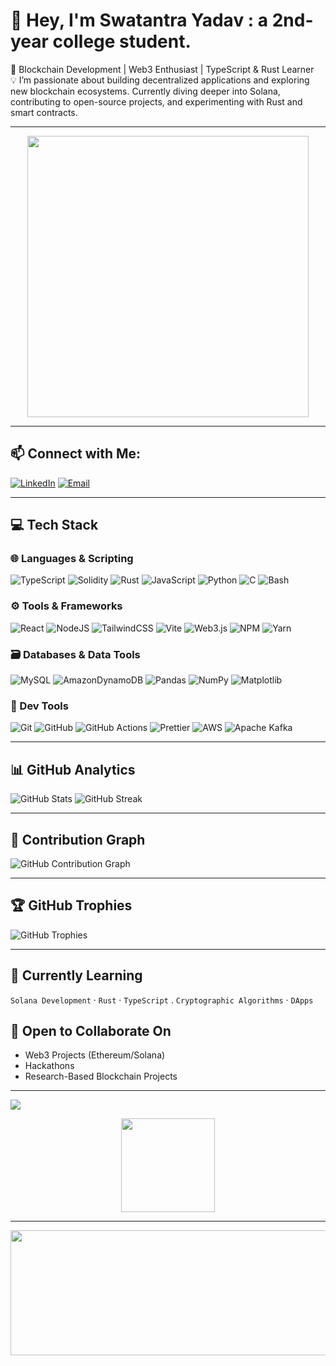  # 👋 Hey, I'm Swatantra Yadav : a 2nd-year college student.
 
🚀 Blockchain Development | Web3 Enthusiast | TypeScript & Rust Learner  
💡 I’m passionate about building decentralized applications and exploring new blockchain ecosystems. Currently diving deeper into Solana, contributing to open-source projects, and experimenting with Rust and smart contracts.

---

<div align="center">
  <img src="https://user-images.githubusercontent.com/74038190/212749171-b84692a8-2b04-4e3b-93ca-ac14705da224.gif" width="450"/>
</div>

---

## 📫 Connect with Me:
[![LinkedIn](https://img.shields.io/badge/LinkedIn-%230077B5.svg?logo=linkedin&logoColor=white)](https://linkedin.com/in/swatantraar1see) [![Email](https://img.shields.io/badge/Email-D14836?logo=gmail&logoColor=white)](mailto:maverickswatantra@gmail.com)

---

## 💻 Tech Stack

### 🌐 Languages & Scripting
![TypeScript](https://img.shields.io/badge/typescript-%23007ACC.svg?style=for-the-badge&logo=typescript&logoColor=white)
![Solidity](https://img.shields.io/badge/Solidity-%23363636.svg?style=for-the-badge&logo=solidity&logoColor=white)
![Rust](https://img.shields.io/badge/rust-%23000000.svg?style=for-the-badge&logo=rust&logoColor=white)
![JavaScript](https://img.shields.io/badge/javascript-%23323330.svg?style=for-the-badge&logo=javascript&logoColor=%23F7DF1E)
![Python](https://img.shields.io/badge/python-3670A0?style=for-the-badge&logo=python&logoColor=ffdd54)
![C](https://img.shields.io/badge/c-%2300599C.svg?style=for-the-badge&logo=c&logoColor=white)
![Bash](https://img.shields.io/badge/bash-%23121011.svg?style=for-the-badge&logo=gnu-bash&logoColor=white)

### ⚙️ Tools & Frameworks
![React](https://img.shields.io/badge/react-%2320232a.svg?style=for-the-badge&logo=react&logoColor=%2361DAFB)
![NodeJS](https://img.shields.io/badge/node.js-6DA55F?style=for-the-badge&logo=node.js&logoColor=white)
![TailwindCSS](https://img.shields.io/badge/tailwindcss-%2338B2AC.svg?style=for-the-badge&logo=tailwind-css&logoColor=white)
![Vite](https://img.shields.io/badge/vite-%23646CFF.svg?style=for-the-badge&logo=vite&logoColor=white)
![Web3.js](https://img.shields.io/badge/web3.js-F16822?style=for-the-badge&logo=web3.js&logoColor=white)
![NPM](https://img.shields.io/badge/NPM-%23CB3837.svg?style=for-the-badge&logo=npm&logoColor=white)
![Yarn](https://img.shields.io/badge/yarn-%232C8EBB.svg?style=for-the-badge&logo=yarn&logoColor=white)

### 🗃️ Databases & Data Tools
![MySQL](https://img.shields.io/badge/mysql-4479A1.svg?style=for-the-badge&logo=mysql&logoColor=white)
![AmazonDynamoDB](https://img.shields.io/badge/Amazon%20DynamoDB-4053D6?style=for-the-badge&logo=Amazon%20DynamoDB&logoColor=white)
![Pandas](https://img.shields.io/badge/pandas-%23150458.svg?style=for-the-badge&logo=pandas&logoColor=white)
![NumPy](https://img.shields.io/badge/numpy-%23013243.svg?style=for-the-badge&logo=numpy&logoColor=white)
![Matplotlib](https://img.shields.io/badge/Matplotlib-%23ffffff.svg?style=for-the-badge&logo=Matplotlib&logoColor=black)

### 🔧 Dev Tools
![Git](https://img.shields.io/badge/git-%23F05033.svg?style=for-the-badge&logo=git&logoColor=white)
![GitHub](https://img.shields.io/badge/github-%23121011.svg?style=for-the-badge&logo=github&logoColor=white)
![GitHub Actions](https://img.shields.io/badge/github%20actions-%232671E5.svg?style=for-the-badge&logo=githubactions&logoColor=white)
![Prettier](https://img.shields.io/badge/prettier-%23F7B93E.svg?style=for-the-badge&logo=prettier&logoColor=black)
![AWS](https://img.shields.io/badge/AWS-%23FF9900.svg?style=for-the-badge&logo=amazon-aws&logoColor=white)
![Apache Kafka](https://img.shields.io/badge/Apache%20Kafka-000?style=for-the-badge&logo=apachekafka)

---

## 📊 GitHub Analytics

![GitHub Stats](https://github-readme-stats.vercel.app/api?username=Swatantra-66&theme=dark&hide_border=false&include_all_commits=true&count_private=false) ![GitHub Streak](https://streak-stats.demolab.com/?user=Swatantra-66&theme=dark&hide_border=false)

---

## 🌱 Contribution Graph

![GitHub Contribution Graph](https://github-readme-activity-graph.vercel.app/graph?username=Swatantra-66&theme=react-dark&hide_border=false)

---

## 🏆 GitHub Trophies

![GitHub Trophies](https://github-profile-trophy.vercel.app/?username=Swatantra-66&theme=darkhub&no-frame=false&no-bg=false&margin-w=4)

---

## 🚀 Currently Learning
`Solana Development` · `Rust` · `TypeScript` . `Cryptographic Algorithms` · `DApps`  

## 🤝 Open to Collaborate On
- Web3 Projects (Ethereum/Solana)
- Hackathons
- Research-Based Blockchain Projects

---

[![](https://visitcount.itsvg.in/api?id=Swatantra-66&icon=10&color=1)](https://visitcount.itsvg.in)
<div align="center">
  <img src="https://user-images.githubusercontent.com/74038190/240814217-baf52aa6-ff71-412d-9607-db8feb17874b.gif" width="150"/>
</div>

---

<div align="center">
 <img src="https://media4.giphy.com/media/v1.Y2lkPTc5MGI3NjExZjVxMjFvcHR1NTZlMGkxa3Rwa2VjZmJ5c2NpcTlucjg1d3A5eTk4dCZlcD12MV9pbnRlcm5hbF9naWZfYnlfaWQmY3Q9Zw/T50ns7JardLJIQdR4T/giphy.gif" width="700" height="200">
</div>
    
